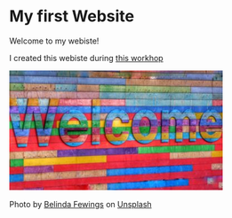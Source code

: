 #  My first Website  

Welcome to my webiste!  

I created this webiste during [this workhop](https://github.com/RSE-Sheffield/git-github-zero-to-hero)  

![](belinda-fewings.jpg)

Photo by <a href="https://unsplash.com/@bel2000a?utm_source=unsplash&utm_medium=referral&utm_content=creditCopyText">Belinda Fewings</a> on <a href="https://unsplash.com/photos/6wAGwpsXHE0?utm_source=unsplash&utm_medium=referral&utm_content=creditCopyText">Unsplash</a>
